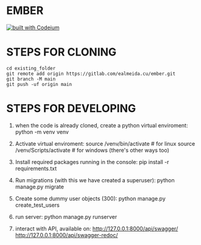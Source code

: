 # EMBER
[![built with Codeium](https://codeium.com/badges/main)](https://codeium.com)
# STEPS FOR CLONING 
```
cd existing_folder
git remote add origin https://gitlab.com/ealmeida.cu/ember.git
git branch -M main
git push -uf origin main
```

# STEPS FOR DEVELOPING
1.  when the code is already cloned, create a python virtual enviroment:
python -m venv venv

2. Activate virtual enviroment:
source /venv/bin/activate # for linux
source /venv/Scripts/activate # for windows (there's other ways too)

3. Install required packages running in the console:
pip install -r requirements.txt

4. Run migrations (with this we have created a superuser):
python manage.py migrate

5. Create some dummy user objects (300):
python manage.py create_test_users

5. run server:
python manage.py runserver

6. interact with API, available on:
http://127.0.0.1:8000/api/swagger/
http://127.0.0.1:8000/api/swagger-redoc/

